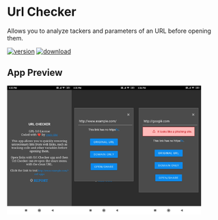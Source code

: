 # Url Checker
Allows you to analyze tackers and parameters of an URL before opening them.

[![version](https://img.shields.io/github/v/release/CYB3R-G0D/Url-checker)](https://github.com/CYB3R-G0D/Url-checker/releases/tag/v0.1.0)
[![download](https://img.shields.io/github/downloads/CYB3R-G0D/Url-checker/v0.1.0/tota)](https://github.com/CYB3R-G0D/Url-checker/releases/)

## App Preview

<div style="display:flex;">
<img alt="App image" src="https://raw.githubusercontent.com/CYB3R-G0D/Url-checker/main/screenshots/screenshot01.jpg" width="30%">
<img alt="App image" src="https://raw.githubusercontent.com/CYB3R-G0D/Url-checker/main/screenshots/screenshot02.jpg" width="30%">
<img alt="App image" src="https://raw.githubusercontent.com/CYB3R-G0D/Url-checker/main/screenshots/screenshot03.jpg" width="30%">  
</div> 